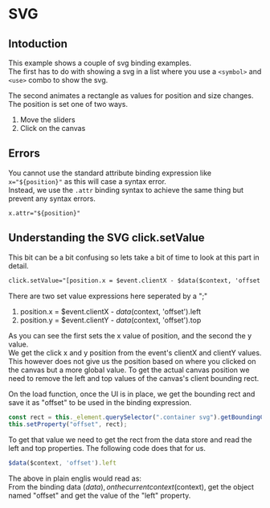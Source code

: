# SVG 

## Intoduction 
This example shows a couple of svg binding examples.  
The first has to do with showing a svg in a list where you use a `<symbol>` and  `<use>` combo to show the svg.

The second animates a rectangle as values for position and size changes.
The position is set one of two ways.

1. Move the sliders 
1. Click on the canvas 

## Errors
You cannot use the standard attribute binding expression like `x="${position}"` as this will case a syntax error.  
Instead, we use the `.attr` binding syntax to achieve the same thing but prevent any syntax errors.

```
x.attr="${position}"
```

## Understanding the SVG click.setValue

This bit can be a bit confusing so lets take a bit of time to look at this part in detail.

```html
click.setValue="[position.x = $event.clientX - $data($context, 'offset').left; position.y = $event.clientY - $data($context, 'offset').left]"
```

There are two set value expressions here seperated by a ";"  
1. position.x = $event.clientX - $data($context, 'offset').left
1. position.y = $event.clientY - $data($context, 'offset').top

As you can see the first sets the x value of position, and the second the y value.  
We get the click x and y position from the event's clientX and clientY values.  
This however does not give us the position based on where you clicked on the canvas but a more global value.
To get the actual canvas position we need to remove the left and top values of the canvas's client bounding rect.

On the load function, once the UI is in place, we get the bounding rect and save it as "offset" to be used in the binding expression.

```js
const rect = this._element.querySelector(".container svg").getBoundingClientRect();
this.setProperty("offset", rect);
```

To get that value we need to get the rect from the data store and read the left and top properties.
The following code does that for us.

```js
$data($context, 'offset').left
```

The above in plain englis would read as:  
From the binding data ($data), on the current context ($context), get the object named "offset" and get the value of the "left" property. 